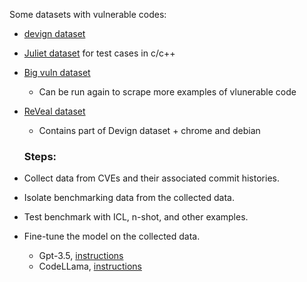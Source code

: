 Some datasets with vulnerable codes:


- [devign dataset](https://sites.google.com/view/devign)
- [Juliet dataset](https://samate.nist.gov/SARD/test-suites/112) for test cases in c/c++ 
- [Big vuln dataset](https://dl.acm.org/doi/10.1145/3379597.3387501)
  - Can be run again to scrape more examples of vlunerable code
- [ReVeal dataset](https://github.com/VulDetProject/ReVeal)
  - Contains part of Devign dataset + chrome and debian


  ### Steps:

- Collect data from CVEs and their associated commit histories.
- Isolate benchmarking data from the collected data.
- Test benchmark with ICL, n-shot, and other examples.
- Fine-tune the model on the collected data.
  - Gpt-3.5, [instructions](https://platform.openai.com/docs/guides/fine-tuning/preparing-your-dataset)
  - CodeLLama, [instructions](https://github.com/ragntune/code-llama-finetune/blob/main/fine-tune-code-llama.ipynb)